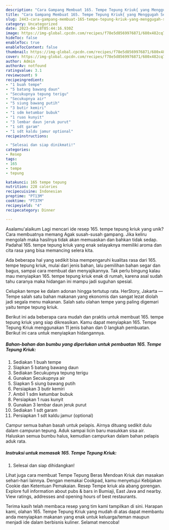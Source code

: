 ```yaml
---
description: "Cara Gampang Membuat 165. Tempe Tepung Kriuk{ yang Menggugah Selera"
title: "Cara Gampang Membuat 165. Tempe Tepung Kriuk{ yang Menggugah Selera"
slug: 2443-cara-gampang-membuat-165-tempe-tepung-kriuk-yang-menggugah-selera
category: Uncategorized
date: 2023-04-18T05:44:16.930Z
image: https://img-global.cpcdn.com/recipes/f78e5d8569976871/680x482cq70/165-tempe-tepung-kriuk-foto-resep-utama.jpg
hideToc: false
enableToc: true
enableTocContent: false
thumbnail: https://img-global.cpcdn.com/recipes/f78e5d8569976871/680x482cq70/165-tempe-tepung-kriuk-foto-resep-utama.jpg
cover: https://img-global.cpcdn.com/recipes/f78e5d8569976871/680x482cq70/165-tempe-tepung-kriuk-foto-resep-utama.jpg
author: Admin
authorAv: notfound
ratingvalue: 3.1
reviewcount: 9
recipeingredient:
- "1 buah tempe"
- "5 batang bawang daun"
- "Secukupnya tepung terigu"
- "Secukupnya air"
- "5 siung bawang putih"
- "3 butir kemiri"
- "1 sdm ketumbar bubuk"
- "1 ruas kunyit"
- "3 lembar daun jeruk purut"
- "1 sdt garam"
- "1 sdt kaldu jamur optional"
recipeinstructions:

- "Selesai dan siap dinikmati!"
categories:
- Resep
tags:
- 165
- tempe
- tepung

katakunci: 165 tempe tepung 
nutrition: 228 calories
recipecuisine: Indonesian
preptime: "PT13M"
cooktime: "PT37M"
recipeyield: "4"
recipecategory: Dinner

---
```



Asalamu'alaikum Lagi mencari ide resep 165. tempe tepung kriuk yang unik? Cara membuatnya memang Agak susah-susah gampang. Jika keliru mengolah maka hasilnya tidak akan memuaskan dan bahkan tidak sedap. Padahal 165. tempe tepung kriuk yang enak selayaknya memiliki aroma dan cita rasa yang bisa memancing selera kita.


Ada beberapa hal yang sedikit bisa mempengaruhi kualitas rasa dari 165. tempe tepung kriuk, mulai dari jenis bahan, lalu pemilihan bahan segar dan bagus, sampai cara membuat dan menyajikannya. Tak perlu bingung kalau mau menyiapkan 165. tempe tepung kriuk enak di rumah, karena asal sudah tahu caranya maka hidangan ini mampu jadi suguhan spesial.

Celupkan tempe ke dalam adonan hingga tertutup rata. HerStory, Jakarta — Tempe salah satu bahan makanan yang ekonomis dan sangat lezat diolah jadi segala menu makanan. Salah satu olahan tempe yang paling digemari yaitu tempe tepung kriuk.


Berikut ini ada beberapa cara mudah dan praktis untuk membuat 165. tempe tepung kriuk yang siap dikreasikan. Kamu dapat menyiapkan 165. Tempe Tepung Kriuk menggunakan 11 jenis bahan dan 0 langkah pembuatan. Berikut ini cara untuk menyiapkan hidangannya.

<!--inarticleads1-->

##### Bahan-bahan dan bumbu yang diperlukan untuk pembuatan 165. Tempe Tepung Kriuk:

1. Sediakan 1 buah tempe
1. Siapkan 5 batang bawang daun
1. Sediakan Secukupnya tepung terigu
1. Gunakan Secukupnya air
1. Siapkan 5 siung bawang putih
1. Persiapkan 3 butir kemiri
1. Ambil 1 sdm ketumbar bubuk
1. Persiapkan 1 ruas kunyit
1. Gunakan 3 lembar daun jeruk purut
1. Sediakan 1 sdt garam
1. Persiapkan 1 sdt kaldu jamur (optional)


Campur semua bahan basah untuk pelapis. Airnya dituang sedikit dulu dalam campuran tepung. Aduk sampai licin baru masukkan sisa air. Haluskan semua bumbu halus, kemudian campurkan dalam bahan pelapis aduk rata. 

<!--inarticleads2-->

##### Instruksi untuk memasak 165. Tempe Tepung Kriuk:


1. Selesai dan siap dihidangkan!

Lihat juga cara membuat Tempe Tepung Beras Mendoan Kriuk dan masakan sehari-hari lainnya. Dengan memakai Cookpad, kamu menyetujui Kebijakan Cookie dan Ketentuan Pemakaian. Resep Tempe kriuk ala abang gorengan. Explore full information about pubs &amp; bars in Bumiaji, East Java and nearby. View ratings, addresses and opening hours of best restaurants. 

Terima kasih telah membaca resep yang tim kami tampilkan di sini. Harapan kami, olahan 165. Tempe Tepung Kriuk yang mudah di atas dapat membantu anda menyiapkan makanan yang enak untuk keluarga/teman maupun menjadi ide dalam berbisnis kuliner. Selamat mencoba!
